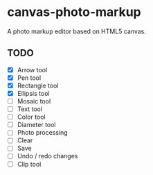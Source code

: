 # canvas-photo-markup
 
A photo markup editor based on HTML5 canvas.


## TODO

+ [x] Arrow tool
+ [x] Pen tool
+ [x] Rectangle tool
+ [x] Ellipsis tool
+ [ ] Mosaic tool
+ [ ] Text tool
+ [ ] Color tool
+ [ ] Diameter tool
+ [ ] Photo processing
+ [ ] Clear
+ [ ] Save
+ [ ] Undo / redo changes
+ [ ] Clip tool